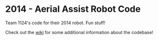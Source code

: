 # 2014 - Aerial Assist Robot Code

Team 1124's code for their 2014 robot. Fun stuff!

Check out the [wiki](https://github.com/frc1124/2014/wiki) for some additional information about the codebase!
